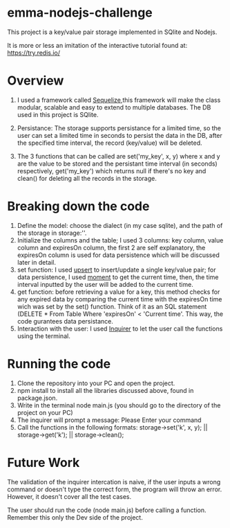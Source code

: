 # emma-nodejs-challenge
This project is a key/value pair storage implemented in SQlite and Nodejs. 

It is more or less an imitation of the interactive tutorial found at: https://try.redis.io/

# Overview

1. I used a framework called [Sequelize](https://sequelize.org/),this framework will make the class modular, scalable and easy to extend to multiple databases. The DB used in this project is SQlite.

2. Persistance: The storage supports persistance for a limited time, so the user can set a limited time in seconds to persist the data in the DB, after the specified time interval, the record (key/value) will be deleted.

3. The 3 functions that can be called are set('my_key', x, y) where x and y are the value to be stored and the persistant time interval (in seconds) respectively, get('my_key') which returns null if there's no key and clean() for deleting all the records in the storage.

# Breaking down the code

1. Define the model: choose the dialect (in my case sqlite), and the path of the storage in storage:''.
2. Initialize the columns and the table; I used 3 columns: key column, value column and expiresOn column, the first 2 are self explanatory, the expiresOn column is used for data persistence which will be discussed later in detail.
3. set function: I used [upsert](https://sequelize.org/master/class/lib/model.js~Model.html#static-method-upsert) to insert/update a single key/value pair; for data persistence, I used [moment](https://momentjs.com/) to get the current time, then, the time interval inputted by the user will be added to the current time.
4. get function: before retrieving a value for a key, this method checks for any expired data by comparing the current time with the expiresOn time wich was set by the set() function. Think of it as an SQL statement (DELETE * From Table Where 'expiresOn' < 'Current time'. This way, the code gurantees data persistance. 
5. Interaction with the user: I used [Inquirer](https://www.npmjs.com/package/inquirer) to let the user call the functions using the terminal.

# Running the code

1. Clone the repository into your PC and open the project. 
2. npm install to install all the libraries discussed above, found in package.json.
3. Write in the terminal node main.js (you should go to the directory of the project on your PC)
4. The inquirer will prompt a message: Please Enter your command 
5. Call the functions in the following formats: storage->set('k', x, y); || storage->get('k'); || storage->clean();

# Future Work

The validation of the inquirer intercation is naive, if the user inputs a wrong command or doesn't type the correct form, the program will throw an error. However, it doesn't cover all the test cases. 

The user should run the code (node main.js) before calling a function. Remember this only the Dev side of the project.
